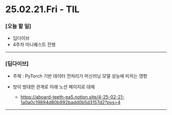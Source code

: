 # 25.02.21.Fri - TIL

### [오늘 할 일]

- 딥다이브
- 4주차 미니퀘스트 진행

---

### [딥다이브]

- 주제 : PyTorch 기반 데이터 전처리가 머신러닝 모델 성능에 미치는 영향
  
- 방이 방대한 관계로 아래 노션 페이지로 대체
     - https://aboard-teeth-ea5.notion.site/4-25-02-21-1a0a0c19894d80b992badd0b5d3157d2?pvs=4
 
---
